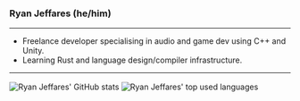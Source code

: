 ### Ryan Jeffares (he/him)

---

- Freelance developer specialising in audio and game dev using C++ and Unity.
- Learning Rust and language design/compiler infrastructure.

---

<p>
  <img align="center" src="https://github-readme-stats.vercel.app/api?username=ryanjeffares&count_private=true&theme=apprentice" alt="Ryan Jeffares' GitHub stats"/>
  <img align="center" src="https://github-readme-stats.vercel.app/api/top-langs/?username=ryanjeffares&layout=compact&theme=apprentice" alt="Ryan Jeffares' top used languages"/>
</p>
